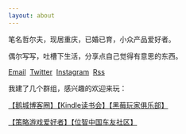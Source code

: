 ```yaml
---
layout: about
---
```


笔名哲尔夫，现居重庆，已婚已育，小众产品爱好者。

偶尔写写，吐槽下生活，分享点自己觉得有意思的东西。

[Email](mailto:zeroneven@gmail.com)  [Twitter](https://twitter.com/zeove)  [Instagram](https://www.instagram.com/zeove/)  [Rss](https://zeove.com/feed)

我建了几个群组，感兴趣的欢迎来玩：

[【鹅城博客圈】](http://shang.qq.com/wpa/qunwpa?idkey=7e6fd8e4d22ca55e666436cec74f2d18890b9609aee86ec937adeed2c605b4b4)[【Kindle读书会】](http://shang.qq.com/wpa/qunwpa?idkey=5015973f13770d1127551c64adca63d2e43c5b44b3e95263d8db59e3d42c3750)[【黑莓玩家俱乐部】](http://shang.qq.com/wpa/qunwpa?idkey=11c90d82a280c1cdb4a969a7a1bef21089916ef7bea77f9fb90a9d45d333b493)

[【策略游戏爱好者】](http://shang.qq.com/wpa/qunwpa?idkey=7763fb4fe6385f0e95f820a1f5888a4eb9354dc9501497486efe1a7a99b0975a)[【位智中国车友社区】](http://shang.qq.com/wpa/qunwpa?idkey=2cd485806407dcb3325a1c4a82550989de585399c97885ec811af85206c09dbb)